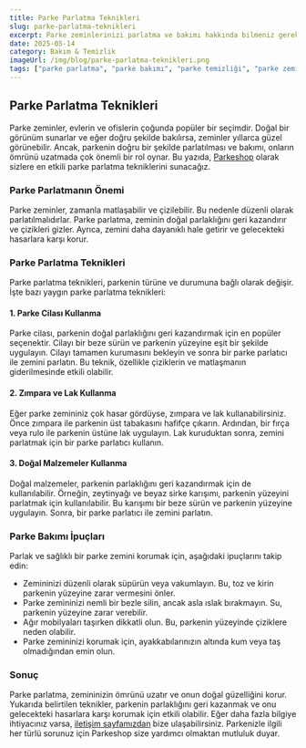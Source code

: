 ```yaml
---
title: Parke Parlatma Teknikleri
slug: parke-parlatma-teknikleri
excerpt: Parke zeminlerinizi parlatma ve bakımı hakkında bilmeniz gereken her şey bu yazıda. En iyi parke parlatma tekniklerini öğrenin.
date: 2025-05-14
category: Bakım & Temizlik
imageUrl: /img/blog/parke-parlatma-teknikleri.png
tags: ["parke parlatma", "parke bakımı", "parke temizliği", "parke zemin"]
---
```


<h2>Parke Parlatma Teknikleri</h2>

Parke zeminler, evlerin ve ofislerin çoğunda popüler bir seçimdir. Doğal bir görünüm sunarlar ve eğer doğru şekilde bakılırsa, zeminler yıllarca güzel görünebilir. Ancak, parkenin doğru bir şekilde parlatılması ve bakımı, onların ömrünü uzatmada çok önemli bir rol oynar. Bu yazıda, [Parkeshop](https://parkeshop.com) olarak sizlere en etkili parke parlatma tekniklerini sunacağız.

<h3>Parke Parlatmanın Önemi</h3>

Parke zeminler, zamanla matlaşabilir ve çizilebilir. Bu nedenle düzenli olarak parlatılmalıdırlar. Parke parlatma, zeminin doğal parlaklığını geri kazandırır ve çizikleri gizler. Ayrıca, zemini daha dayanıklı hale getirir ve gelecekteki hasarlara karşı korur.

<h3>Parke Parlatma Teknikleri</h3>

Parke parlatma teknikleri, parkenin türüne ve durumuna bağlı olarak değişir. İşte bazı yaygın parke parlatma teknikleri:

<h4>1. Parke Cilası Kullanma</h4>

Parke cilası, parkenin doğal parlaklığını geri kazandırmak için en popüler seçenektir. Cilayı bir beze sürün ve parkenin yüzeyine eşit bir şekilde uygulayın. Cilayı tamamen kurumasını bekleyin ve sonra bir parke parlatıcı ile zemini parlatın. Bu teknik, özellikle çiziklerin ve matlaşmanın giderilmesinde etkili olabilir.

<h4>2. Zımpara ve Lak Kullanma</h4>

Eğer parke zemininiz çok hasar gördüyse, zımpara ve lak kullanabilirsiniz. Önce zımpara ile parkenin üst tabakasını hafifçe çıkarın. Ardından, bir fırça veya rulo ile parkenin üstüne lak uygulayın. Lak kuruduktan sonra, zemini parlatmak için bir parke parlatıcı kullanın.

<h4>3. Doğal Malzemeler Kullanma</h4>

Doğal malzemeler, parkenin parlaklığını geri kazandırmak için de kullanılabilir. Örneğin, zeytinyağı ve beyaz sirke karışımı, parkenin yüzeyini parlatmak için kullanılabilir. Bu karışımı bir beze sürün ve parkenin yüzeyine uygulayın. Sonra, bir parke parlatıcı ile zemini parlatın.

<h3>Parke Bakımı İpuçları</h3>

Parlak ve sağlıklı bir parke zemini korumak için, aşağıdaki ipuçlarını takip edin:

- Zemininizi düzenli olarak süpürün veya vakumlayın. Bu, toz ve kirin parkenin yüzeyine zarar vermesini önler.
- Parke zemininizi nemli bir bezle silin, ancak asla ıslak bırakmayın. Su, parkenin yüzeyine zarar verebilir.
- Ağır mobilyaları taşırken dikkatli olun. Bu, parkenin yüzeyinde çiziklere neden olabilir.
- Parke zemininizi korumak için, ayakkabılarınızın altında kum veya taş olmadığından emin olun.

<h3>Sonuç</h3>

Parke parlatma, zemininizin ömrünü uzatır ve onun doğal güzelliğini korur. Yukarıda belirtilen teknikler, parkenin parlaklığını geri kazanmak ve onu gelecekteki hasarlara karşı korumak için etkili olabilir. Eğer daha fazla bilgiye ihtiyacınız varsa, [iletişim sayfamızdan](https://parkeshop.com/contact) bize ulaşabilirsiniz. Parkenizle ilgili her türlü sorunuz için Parkeshop size yardımcı olmaktan mutluluk duyar.